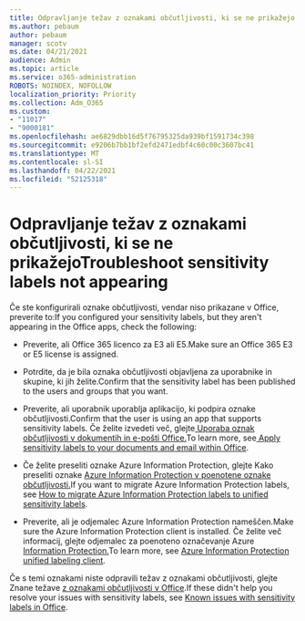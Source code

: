 ```yaml
---
title: Odpravljanje težav z oznakami občutljivosti, ki se ne prikažejo
ms.author: pebaum
author: pebaum
manager: scotv
ms.date: 04/21/2021
audience: Admin
ms.topic: article
ms.service: o365-administration
ROBOTS: NOINDEX, NOFOLLOW
localization_priority: Priority
ms.collection: Adm_O365
ms.custom:
- "11017"
- "9000181"
ms.openlocfilehash: ae6829dbb16d5f76795325da939bf1591734c398
ms.sourcegitcommit: e9206b7bb1bf2efd2471edbf4c60c00c3607bc41
ms.translationtype: MT
ms.contentlocale: sl-SI
ms.lasthandoff: 04/22/2021
ms.locfileid: "52125318"
---
```

# <a name="troubleshoot-sensitivity-labels-not-appearing"></a><span data-ttu-id="0cd6e-102">Odpravljanje težav z oznakami občutljivosti, ki se ne prikažejo</span><span class="sxs-lookup"><span data-stu-id="0cd6e-102">Troubleshoot sensitivity labels not appearing</span></span>

<span data-ttu-id="0cd6e-103">Če ste konfigurirali oznake občutljivosti, vendar niso prikazane v Office, preverite to:</span><span class="sxs-lookup"><span data-stu-id="0cd6e-103">If you configured your sensitivity labels, but they aren't appearing in the Office apps, check the following:</span></span>

- <span data-ttu-id="0cd6e-104">Preverite, ali Office 365 licenco za E3 ali E5.</span><span class="sxs-lookup"><span data-stu-id="0cd6e-104">Make sure an Office 365 E3 or E5 license is assigned.</span></span>

- <span data-ttu-id="0cd6e-105">Potrdite, da je bila oznaka občutljivosti objavljena za uporabnike in skupine, ki jih želite.</span><span class="sxs-lookup"><span data-stu-id="0cd6e-105">Confirm that the sensitivity label has been published to the users and groups that you want.</span></span>

- <span data-ttu-id="0cd6e-106">Preverite, ali uporabnik uporablja aplikacijo, ki podpira oznake občutljivosti.</span><span class="sxs-lookup"><span data-stu-id="0cd6e-106">Confirm that the user is using an app that supports sensitivity labels.</span></span> <span data-ttu-id="0cd6e-107">Če želite izvedeti več, glejte[ Uporaba oznak občutljivosti v dokumentih in e-pošti Office.](https://go.microsoft.com/fwlink/?linkid=2106446)</span><span class="sxs-lookup"><span data-stu-id="0cd6e-107">To learn more, see[ Apply sensitivity labels to your documents and email within Office](https://go.microsoft.com/fwlink/?linkid=2106446).</span></span>

- <span data-ttu-id="0cd6e-108">Če želite preseliti oznake Azure Information Protection, glejte Kako preseliti oznake [Azure Information Protection v poenotene oznake občutljivosti.](https://go.microsoft.com/fwlink/?linkid=2106056)</span><span class="sxs-lookup"><span data-stu-id="0cd6e-108">If you want to migrate Azure Information Protection labels, see [How to migrate Azure Information Protection labels to unified sensitivity labels](https://go.microsoft.com/fwlink/?linkid=2106056).</span></span>

- <span data-ttu-id="0cd6e-109">Preverite, ali je odjemalec Azure Information Protection nameščen.</span><span class="sxs-lookup"><span data-stu-id="0cd6e-109">Make sure the Azure Information Protection client is installed.</span></span> <span data-ttu-id="0cd6e-110">Če želite več informacij, glejte odjemalec za poenoteno označevanje Azure [Information Protection.](https://go.microsoft.com/fwlink/?linkid=2106374)</span><span class="sxs-lookup"><span data-stu-id="0cd6e-110">To learn more, see [Azure Information Protection unified labeling client](https://go.microsoft.com/fwlink/?linkid=2106374).</span></span>

<span data-ttu-id="0cd6e-111">Če s temi oznakami niste odpravili težav z oznakami občutljivosti, glejte Znane težave [z oznakami občutljivosti v Office](https://go.microsoft.com/fwlink/?linkid=2106447).</span><span class="sxs-lookup"><span data-stu-id="0cd6e-111">If these didn't help you resolve your issues with sensitivity labels, see [Known issues with sensitivity labels in Office](https://go.microsoft.com/fwlink/?linkid=2106447).</span></span>